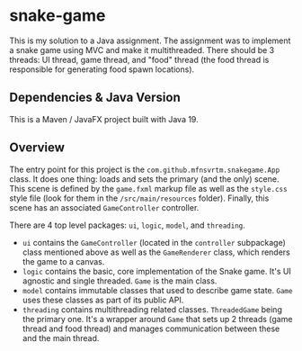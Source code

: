 # snake-game

This is my solution to a Java assignment. The assignment was to implement a
snake game using MVC and make it multithreaded. There should be 3 threads:
UI thread, game thread, and "food" thread (the food thread is responsible
for generating food spawn locations).

## Dependencies & Java Version

This is a Maven / JavaFX project built with Java 19.

## Overview

The entry point for this project is the `com.github.mfnsvrtm.snakegame.App`
class. It does one thing: loads and sets the primary (and the only) scene.
This scene is defined by the `game.fxml` markup file as well as the
`style.css` style file (look for them in the `/src/main/resources` folder).
Finally, this scene has an associated `GameController` controller.

There are 4 top level packages: `ui`, `logic`, `model`, and
`threading`.

- `ui` contains the `GameController` (located in the `controller` subpackage)
  class mentioned above as well as the `GameRenderer` class, which renders 
  the game to a canvas. 
- `logic` contains the basic, core implementation of the Snake game.
  It's UI agnostic and single threaded. `Game` is the main class.
- `model` contains immutable classes that used to describe game state.
  `Game` uses these classes as part of its public API.
- `threading` contains multithreading related classes. `ThreadedGame`
  being the primary one. It's a wrapper around `Game` that sets up 2
  threads (game thread and food thread) and manages communication between
  these and the main thread.
